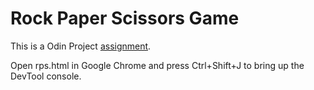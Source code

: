 # Rock Paper Scissors Game

This is a Odin Project [assignment](https://www.theodinproject.com/lessons/foundations-rock-paper-scissors).

Open rps.html in Google Chrome and press Ctrl+Shift+J to bring up the DevTool console.
